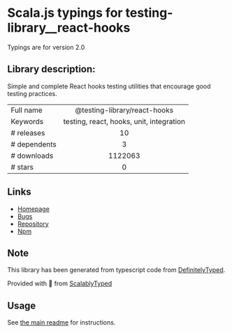 
# Scala.js typings for testing-library__react-hooks

Typings are for version 2.0

## Library description:
Simple and complete React hooks testing utilities that encourage good testing practices.

|                    |                 |
| ------------------ | :-------------: |
| Full name          | @testing-library/react-hooks |
| Keywords           | testing, react, hooks, unit, integration |
| # releases         | 10 |
| # dependents       | 3 |
| # downloads        | 1122063 |
| # stars            | 0 |

## Links
- [Homepage](https://github.com/testing-library/react-hooks-testing-library#readme)
- [Bugs](https://github.com/testing-library/react-hooks-testing-library/issues)
- [Repository](https://github.com/testing-library/react-hooks-testing-library)
- [Npm](https://www.npmjs.com/package/%40testing-library%2Freact-hooks)
    


## Note
This library has been generated from typescript code from [DefinitelyTyped](https://definitelytyped.org).

Provided with :purple_heart: from [ScalablyTyped](https://github.com/oyvindberg/ScalablyTyped)

## Usage
See [the main readme](../../readme.md) for instructions.


